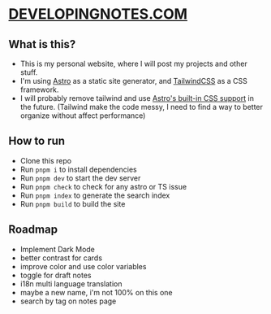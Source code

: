 # [DEVELOPINGNOTES.COM](http://developingnotes.com)

## What is this?

* This is my personal website, where I will post my projects and other stuff.
* I'm using [Astro](https://astro.build/) as a static site generator, and [TailwindCSS](https://tailwindcss.com/) as a CSS framework.
* I will probably remove tailwind and use [Astro's built-in CSS support](https://docs.astro.build/core-concepts/styling) in the future. (Tailwind make the code messy, I need to find a way to better organize without affect performance)

## How to run

* Clone this repo
* Run `pnpm i` to install dependencies
* Run `pnpm dev` to start the dev server
* Run `pnpm check` to check for any astro or TS issue
* Run `pnpm index` to generate the search index
* Run `pnpm build` to build the site

## Roadmap

* Implement Dark Mode
* better contrast for cards
* improve color and use color variables
* toggle for draft notes
* i18n multi language translation
* maybe a new name, i'm not 100% on this one
* search by tag on notes page